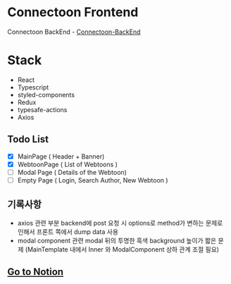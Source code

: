 # Connectoon Frontend

Connectoon BackEnd - [Connectoon-BackEnd](https://github.com/cdbrouk/connectoon-backend)

# Stack

- React
- Typescript
- styled-components
- Redux
- typesafe-actions
- Axios

## Todo List

- [x] MainPage ( Header + Banner)
- [x] WebtoonPage ( List of Webtoons )
- [ ] Modal Page ( Details of the Webtoon)
- [ ] Empty Page ( Login, Search Author, New Webtoon )

## 기록사항

- axios 관련 부분 backend에 post 요청 시 options로 method가 변하는 문제로 인해서 프론트 쪽에서 dump data 사용
- modal component 관련 modal 뒤의 투명한 흑색 background 높이가 짧은 문제 (MainTemplate 내에서 Inner 와 ModalComponent 상하 관계 조절 필요)

## [Go to Notion](https://www.notion.so/Connectoon-ec2ffbe9174e449a9c847b3c95513a41)
